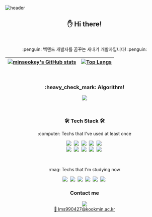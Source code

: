 ![header](https://capsule-render.vercel.app/api?type=slice&color=auto&height=200&section=header&text=minseokey's%20GitHub&fontSize=40&rotate=13&fontAlign=70&fontAlignY=40)

<h2 align="center"> ✋  Hi there!</h2>
<br>

<p align ="center"> :penguin: 백엔드 개발자를 꿈꾸는 새내기 개발자입니다! :penguin:<p>
  

[![minseokey's GitHub stats](https://github-readme-stats.vercel.app/api?username=minseokey&hide_border=true)](https://github.com/minseokey/github-readme-stats) | [![Top Langs](https://github-readme-stats.vercel.app/api/top-langs/?username=minseokey&layout=compact&hide_border=true)](https://github.com/minseokey) |
| ------------- | ------------- |

<br>


<h3 align="center">:heavy_check_mark: Algorithm!</h3>
<p align="center">
  <img src="http://mazassumnida.wtf/api/v2/generate_badge?boj=lms990427&cache=c">
</p>

<br>

<h3 align="center">🛠 Tech Stack 🛠</h3>

<p align="center"> :computer: Techs that I've used at least once </p>

<p align="center">
  <img src="https://img.shields.io/badge/Python-3766AB?style=flat-square&logo=Python&logoColor=white"/></a>&nbsp 
  <img src="https://img.shields.io/badge/Django-092E20?style=flat-square&logo=Django&logoColor=white"/></a>&nbsp
  <img src="https://img.shields.io/badge/Java-007396?style=flat-square&logo=Java&logoColor=white"/></a>&nbsp 
  <img src="https://img.shields.io/badge/C++-00599C?style=flat-square&logo=C%2B%2B&logoColor=white"/></a>&nbsp 
  <img src="https://img.shields.io/badge/C-A8B9CC?style=flat-square&logo=C&logoColor=white"/></a>&nbsp 
  <br>
  <img src="https://img.shields.io/badge/Javascript-ffb13b?style=flat-square&logo=javascript&logoColor=white"/></a>&nbsp
  <img src="https://img.shields.io/badge/HTML5-E34F26?style=flat-square&logo=HTML5&logoColor=white"/></a>&nbsp 
  <img src="https://img.shields.io/badge/css-1572B6?style=flat-square&logo=css3&logoColor=white"/></a>&nbsp 
  <img src="https://img.shields.io/badge/Mysql-E6B91E?style=flat-square&logo=MySql&logoColor=white"/></a>&nbsp 
  <img src="https://img.shields.io/badge/Redis-DC382D?style=flat-square&logo=MySql&logoColor=white"/></a>&nbsp 
</p>


<br>
<p align="center"> :mag: Techs that I'm studying  now </p>


<p align="center">
  <img src="https://img.shields.io/badge/PyTorch-EE4C2C?style=flat-square&logo=PyTorch&logoColor=white"/></a>&nbsp 
  <img src="https://img.shields.io/badge/Android Studio-3DDC84?style=flat-square&logo=Android Studio&logoColor=white"/></a>&nbsp
  <img src="https://img.shields.io/badge/Spring-6DB33F?style=flat-square&logo=Spring&logoColor=white"/></a>&nbsp 
  <img src="https://img.shields.io/badge/Spring Boot-6DB33F?style=flat-square&logo=Spring Boot&logoColor=white"/></a>&nbsp 
  <img src="https://img.shields.io/badge/Docker-A8B9CC?style=flat-square&logo=Docker&logoColor=white"/></a>&nbsp 
  <img src="https://img.shields.io/badge/aws-333664?style=flat-square&logo=amazon-aws&logoColor=white"/></a>&nbsp 
 </p>
 
 
<h3 align="center">Contact me</h3>

<p align="center">
  <a href="mailto:lms990427@kookmin.ac.kr"><img src="https://img.shields.io/badge/Gmail-EA4335?style=flat-square&logo=Gmail&logoColor=white&link=lms990427@kookmin.ac.kr"/> <br> 📧 lms990427@kookmin.ac.kr </a>
</p>


